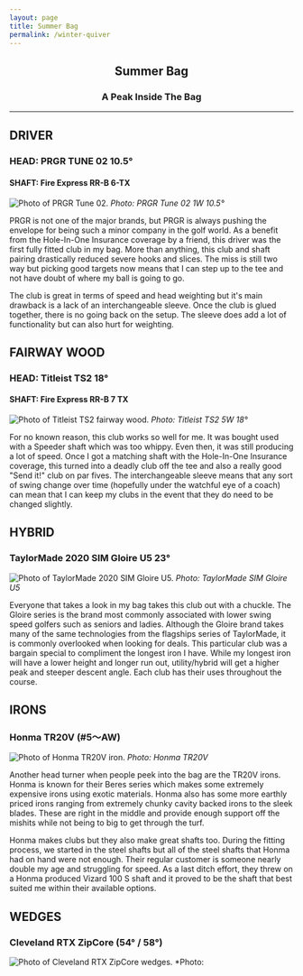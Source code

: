 ```yaml
---
layout: page
title: Summer Bag
permalink: /winter-quiver
---
```


## <center>Summer Bag</center>
### <center>A Peak Inside The Bag</center>

***

## DRIVER
###  HEAD: PRGR TUNE 02 10.5°
#### SHAFT: Fire Express RR-B 6-TX
![Photo of PRGR Tune 02.](/assets/img/bag-prgr-driver.jpeg)
*Photo: PRGR Tune 02 1W 10.5°*

PRGR is not one of the major brands, but PRGR is always pushing the envelope for being such a minor company in the golf world. As a benefit from the Hole-In-One Insurance coverage by a friend, this driver was the first fully fitted club in my bag. More than anything, this club and shaft pairing drastically reduced severe hooks and slices. The miss is still two way but picking good targets now means that I can step up to the tee and not have doubt of where my ball is going to go.

The club is great in terms of speed and head weighting but it's main drawback is a lack of an interchangeable sleeve. Once the club is glued together, there is no going back on the setup. The sleeve does add a lot of functionality but can also hurt for weighting.

## FAIRWAY WOOD
###  HEAD: Titleist TS2 18°
#### SHAFT: Fire Express RR-B 7 TX
![Photo of Titleist TS2 fairway wood.](/assets/img/bag-ts2-creek.jpg)
*Photo: Titleist TS2 5W 18°*

For no known reason, this club works so well for me. It was bought used with a Speeder shaft which was too whippy. Even then, it was still producing a lot of speed. Once I got a matching shaft with the Hole-In-One Insurance coverage, this turned into a deadly club off the tee and also a really good "Send it!" club on par fives. The interchangeable sleeve means that any sort of swing change over time (hopefully under the watchful eye of a coach) can mean that I can keep my clubs in the event that they do need to be changed slightly.

## HYBRID
### TaylorMade 2020 SIM Gloire U5 23°
![Photo of TaylorMade 2020 SIM Gloire U5.](/assets/img/bag-tm-gloire-utility.jpeg)
*Photo: TaylorMade SIM Gloire U5*

Everyone that takes a look in my bag takes this club out with a chuckle. The Gloire series is the brand most commonly associated with lower swing speed golfers such as seniors and ladies. Although the Gloire brand takes many of the same technologies from the flagships series of TaylorMade, it is commonly overlooked when looking for deals. This particular club was a bargain special to compliment the longest iron I have. While my longest iron will have a lower height and longer run out, utility/hybrid will get a higher peak and steeper descent angle. Each club has their uses throughout the course.

## IRONS
### Honma TR20V (#5〜AW)
![Photo of Honma TR20V iron.](/assets/img/bag-honma-tr20v.jpeg)
*Photo: Honma TR20V*

Another head turner when people peek into the bag are the TR20V irons. Honma is known for their Beres series which makes some extremely expensive irons using exotic materials. Honma also has some more earthly priced irons ranging from extremely chunky cavity backed irons to the sleek blades. These are right in the middle and provide enough support off the mishits while not being to big to get through the turf. 

Honma makes clubs but they also make great shafts too. During the fitting process, we started in the steel shafts but all of the steel shafts that Honma had on hand were not enough. Their regular customer is someone nearly double my age and struggling for speed. As a last ditch effort, they threw on a Honma produced Vizard 100 S shaft and it proved to be the shaft that best suited me within their available options.

## WEDGES
### Cleveland RTX ZipCore (54° / 58°)
![Photo of Cleveland RTX ZipCore wedges.](/assets/img/bag-cleveland-rtx-zipcore.jpeg)
*Photo: 